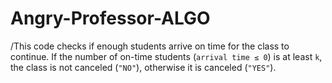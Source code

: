 # Angry-Professor-ALGO

/This code checks if enough students arrive on time for the class to continue. If the number of on-time students (`arrival time ≤ 0`) is at least `k`, the class is not canceled (`"NO"`), otherwise it is canceled (`"YES"`).
